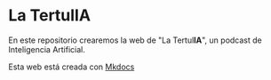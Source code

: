 # La TertulIA

En este repositorio crearemos la web de "La Tertul**IA**", un podcast de Inteligencia Artificial.

Esta web está creada con [Mkdocs](https://www.mkdocs.org/getting-started/)
